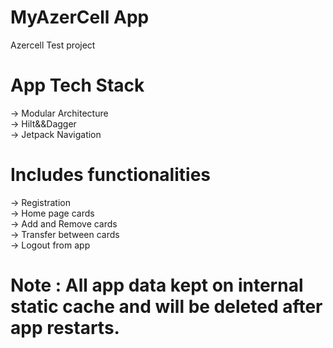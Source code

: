 # MyAzerCell App

Azercell Test project

# App Tech Stack

-> Modular Architecture <br />
-> Hilt&&Dagger<br />
-> Jetpack Navigation<br />

# Includes functionalities
-> Registration<br />
-> Home page cards<br />
-> Add and Remove cards<br />
-> Transfer between cards<br />
-> Logout from app<br />

# Note : All app data kept on internal static cache and will be deleted after app restarts.
